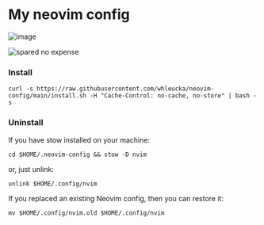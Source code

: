# My neovim config
![image](https://user-images.githubusercontent.com/71740767/233647041-d9168187-efe0-4f46-8856-8c6436ab0a2e.png)


<img src="https://media.tenor.com/ETW2DDjY6z0AAAAd/spared-no-expense-jurassic-park.gif" alt='spared no expense'>

### Install
```
curl -s https://raw.githubusercontent.com/whleucka/neovim-config/main/install.sh -H "Cache-Control: no-cache, no-store" | bash -s
```

### Uninstall
If you have stow installed on your machine:
```
cd $HOME/.neovim-config && stow -D nvim
```
or, just unlink:
```
unlink $HOME/.config/nvim
```

If you replaced an existing Neovim config, then you can restore it:
```
mv $HOME/.config/nvim.old $HOME/.config/nvim
```
